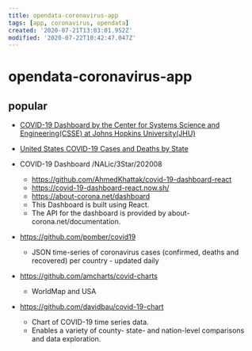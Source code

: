 ```yaml
---
title: opendata-coronavirus-app
tags: [app, coronavirus, opendata]
created: '2020-07-21T13:03:01.952Z'
modified: '2020-07-22T10:42:47.047Z'
---
```


# opendata-coronavirus-app

## popular

- [COVID-19 Dashboard by the Center for Systems Science and Engineering(CSSE) at Johns Hopkins University(JHU)](https://coronavirus.jhu.edu/map.html)
- [United States COVID-19 Cases and Deaths by State](https://www.cdc.gov/covid-data-tracker/#cases)

- COVID-19 Dashboard /NALic/3Star/202008
  - https://github.com/AhmedKhattak/covid-19-dashboard-react
  - https://covid-19-dashboard-react.now.sh/
  - https://about-corona.net/dashboard
  -  This Dashboard is built using React. 
  -  The API for the dashboard is provided by about-corona.net/documentation.

- https://github.com/pomber/covid19
  - JSON time-series of coronavirus cases (confirmed, deaths and recovered) per country - updated daily

- https://github.com/amcharts/covid-charts
  - WorldMap and USA

- https://github.com/davidbau/covid-19-chart
  - Chart of COVID-19 time series data. 
  - Enables a variety of county- state- and nation-level comparisons and data exploration.
